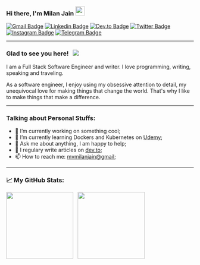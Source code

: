### Hi there, I'm Milan Jain <img src="https://media.giphy.com/media/hvRJCLFzcasrR4ia7z/giphy.gif" width="25px">

[![Gmail Badge](https://img.shields.io/badge/gmail-c14438?style=flat-square&logo=gmail&logoColor=white)](mailto:mvmilanjain@gmail.com)
[![Linkedin Badge](https://img.shields.io/badge/-LinkedIn-0e76a8?style=flat-square&logo=Linkedin&logoColor=white)](https://www.linkedin.com/in/milan-j-8375ab55/)
[![Dev.to Badge](https://img.shields.io/badge/DEV.TO-%230A0A0A.svg?style=flat-square&logo=dev-dot-to&logoColor=white)](https://dev.to/mvmilanjain)
[![Twitter Badge](https://img.shields.io/badge/-Twitter-00acee?style=flat-square&logo=Twitter&logoColor=white)](https://twitter.com/milanjain2189)
[![Instagram Badge](https://img.shields.io/badge/-Instagram-e4405f?style=flat-square&logo=Instagram&logoColor=white)](https://www.instagram.com/milanjain2189/)
[![Telegram Badge](https://img.shields.io/badge/-Telegram-0088cc?style=flat-square&logo=Telegram&logoColor=white)](https://t.me/maddy2189)

<hr>

### Glad to see you here! &nbsp; ![](https://visitor-badge.glitch.me/badge?page_id=mvmilanjain.mvmilanjain)

I am a Full Stack Software Engineer and writer. I love programming, writing, speaking and traveling.

As a software engineer, I enjoy using my obsessive attention to detail, my unequivocal love for making things that change the world. That's why I like to make things that make a difference.

<hr>

### Talking about Personal Stuffs:

- 🔭 I’m currently working on something cool;
- 🚀 I’m currently learning Dockers and Kubernetes on [Udemy](https://www.udemy.com/course/docker-and-kubernetes-the-complete-guide/);
- 💬 Ask me about anything, I am happy to help;
- 📝 I regulary write articles on [dev.to](https://dev.to/mvmilanjain);
- 📫 How to reach me: [mvmilanjain@gmail](mailto:mvmilanjain@gmail);

<hr>

### 📈 My GitHub Stats:

<p>
  <img height="180em" src="https://github-readme-stats.vercel.app/api?username=mvmilanjain&bg_color=0D1117&title_color=f9826c&text_color=fdfdfd&icon_color=f9826c&show_icons=true&hide_border=true&&count_private=true&include_all_commits=true" />
  &nbsp;
  <img height="180em" src="https://github-readme-stats.vercel.app/api/top-langs/?username=mvmilanjain&bg_color=0D1117&title_color=f9826c&text_color=fdfdfd&show_icons=true&hide_border=true&layout=compact" />
</p>
